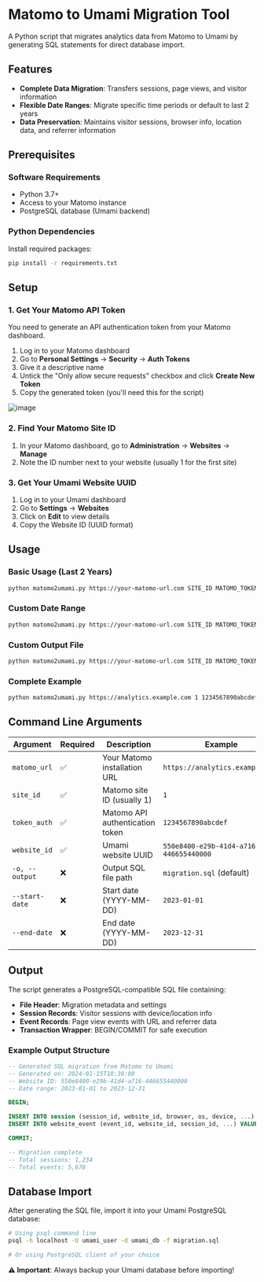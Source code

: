 # Matomo to Umami Migration Tool

A Python script that migrates analytics data from Matomo to Umami by generating SQL statements for direct database import.

## Features

- **Complete Data Migration**: Transfers sessions, page views, and visitor information
- **Flexible Date Ranges**: Migrate specific time periods or default to last 2 years
- **Data Preservation**: Maintains visitor sessions, browser info, location data, and referrer information

##  Prerequisites

### Software Requirements
- Python 3.7+
- Access to your Matomo instance
- PostgreSQL database (Umami backend)

### Python Dependencies
Install required packages:
```bash
pip install -r requirements.txt
```

## Setup

### 1. Get Your Matomo API Token

You need to generate an API authentication token from your Matomo dashboard.

1. Log in to your Matomo dashboard
2. Go to **Personal Settings** → **Security** → **Auth Tokens**
3. Give it a descriptive name 
5. Untick the "Only allow secure requests" checkbox and click **Create New Token**
6. Copy the generated token (you'll need this for the script)

![image](https://github.com/user-attachments/assets/ce532507-c9b9-4b34-9aa1-71880351782e)


### 2. Find Your Matomo Site ID

1. In your Matomo dashboard, go to **Administration** → **Websites** → **Manage**
2. Note the ID number next to your website (usually 1 for the first site)

### 3. Get Your Umami Website UUID

1. Log in to your Umami dashboard
2. Go to **Settings** → **Websites**
3. Click on **Edit** to view details
4. Copy the Website ID (UUID format)

## Usage

### Basic Usage (Last 2 Years)
```bash
python matomo2umami.py https://your-matomo-url.com SITE_ID MATOMO_TOKEN UMAMI_WEBSITE_UUID
```

### Custom Date Range
```bash
python matomo2umami.py https://your-matomo-url.com SITE_ID MATOMO_TOKEN UMAMI_WEBSITE_UUID --start-date 2023-01-01 --end-date 2023-12-31
```

### Custom Output File
```bash
python matomo2umami.py https://your-matomo-url.com SITE_ID MATOMO_TOKEN UMAMI_WEBSITE_UUID -o my_migration.sql
```

### Complete Example
```bash
python matomo2umami.py https://analytics.example.com 1 1234567890abcdef 550e8400-e29b-41d4-a716-446655440000 --start-date 2024-01-01 --end-date 2024-03-31 -o march_2024_migration.sql
```

## Command Line Arguments

| Argument | Required | Description | Example |
|----------|----------|-------------|---------|
| `matomo_url` | ✅ | Your Matomo installation URL | `https://analytics.example.com` |
| `site_id` | ✅ | Matomo site ID (usually 1) | `1` |
| `token_auth` | ✅ | Matomo API authentication token | `1234567890abcdef` |
| `website_id` | ✅ | Umami website UUID | `550e8400-e29b-41d4-a716-446655440000` |
| `-o, --output` | ❌ | Output SQL file path | `migration.sql` (default) |
| `--start-date` | ❌ | Start date (YYYY-MM-DD) | `2023-01-01` |
| `--end-date` | ❌ | End date (YYYY-MM-DD) | `2023-12-31` |

## Output

The script generates a PostgreSQL-compatible SQL file containing:

- **File Header**: Migration metadata and settings
- **Session Records**: Visitor sessions with device/location info
- **Event Records**: Page view events with URL and referrer data
- **Transaction Wrapper**: BEGIN/COMMIT for safe execution

### Example Output Structure
```sql
-- Generated SQL migration from Matomo to Umami
-- Generated on: 2024-01-15T10:30:00
-- Website ID: 550e8400-e29b-41d4-a716-446655440000
-- Date range: 2023-01-01 to 2023-12-31

BEGIN;

INSERT INTO session (session_id, website_id, browser, os, device, ...) VALUES (...);
INSERT INTO website_event (event_id, website_id, session_id, ...) VALUES (...);

COMMIT;

-- Migration complete
-- Total sessions: 1,234
-- Total events: 5,678
```

## Database Import

After generating the SQL file, import it into your Umami PostgreSQL database:

```bash
# Using psql command line
psql -h localhost -U umami_user -d umami_db -f migration.sql

# Or using PostgreSQL client of your choice
```

**⚠️ Important**: Always backup your Umami database before importing!
